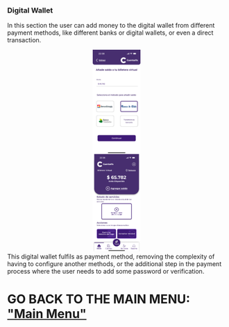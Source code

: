 ### Digital Wallet
In this section the user can add money to the digital wallet from different payment methods, like different banks or digital wallets, or even a direct transaction.

<div style="display: flex; gap: 10px; justify-content: center; align-items: center; flex-wrap: wrap;">
   <img src="../Images/CuentasYA-11.png" alt="Wireframe 1" style="width: 22%; height: auto;">
</div>

<div style="display: flex; gap: 10px; justify-content: center; align-items: center; flex-wrap: wrap;">
   <img src="../Images/CuentasYA-12.png" alt="Wireframe 1" style="width: 22%; height: auto;">
</div>
This digital wallet fulfils as payment method, removing the complexity of having to configure another methods, or the additional step in the payment process where the user needs to add some password or verification.

# GO BACK TO THE MAIN MENU: ["Main Menu"](../Explanation-EN/02.Menu.md)
